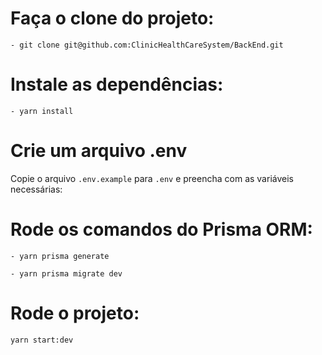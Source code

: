 # Faça o clone do projeto:

    - git clone git@github.com:ClinicHealthCareSystem/BackEnd.git

# Instale as dependências:

    - yarn install

# Crie um arquivo .env

Copie o arquivo `.env.example` para `.env` e preencha com as variáveis necessárias:

# Rode os comandos do Prisma ORM:

    - yarn prisma generate

    - yarn prisma migrate dev

# Rode o projeto:

    yarn start:dev
